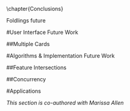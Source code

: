 \chapter{Conclusions}

Foldlings future

#User Interface Future Work


##Multiple Cards

#Algorithms & Implementation Future Work

##Feature Intersections

##Concurrency


#Applications

_This section is co-authored with Marissa Allen_